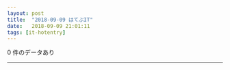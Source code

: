 ```yaml
---
layout: post
title:  "2018-09-09 はてぶIT"
date:   2018-09-09 21:01:11
tags: [it-hotentry]
---
```

0 件のデータあり

<hr>

